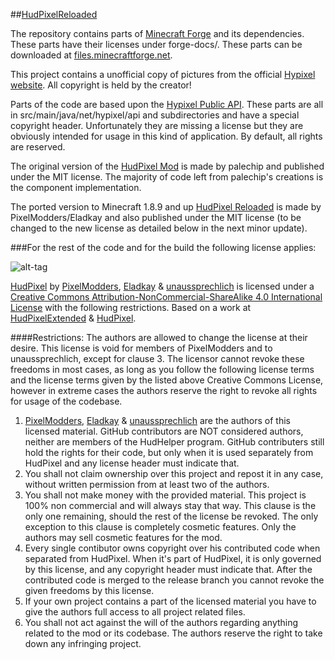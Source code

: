 ##[HudPixelReloaded](https://github.com/unaussprechlich/HudPixelExtended)

The repository contains parts of [Minecraft Forge](https://github.com/MinecraftForge/MinecraftForge) and its dependencies. These parts have their licenses under forge-docs/. These parts can be downloaded at [files.minecraftforge.net](http://files.minecraftforge.net).

This project contains a unofficial copy of pictures from the official [Hypixel website](https://hypixel.net/forums/). All copyright is held by the creator!

Parts of the code are based upon the [Hypixel Public API](https://github.com/HypixelDev/PublicAPI). These parts are all in src/main/java/net/hypixel/api and subdirectories and have a special copyright header. Unfortunately they are missing a license but they are obviously intended for usage in this kind of application. By default, all rights are reserved.

The original version of the [HudPixel Mod](https://github.com/palechip/HudPixel) is made by palechip and published under the MIT license. The majority of code left from palechip's creations is the component implementation.

The ported version to Minecraft 1.8.9 and up [HudPixel Reloaded](https://github.com/PixelModders/HudPixel) is made by PixelModders/Eladkay and also published under the MIT license (to be changed to the new license as detailed below in the next minor update).

###For the rest of the code and for the build the following license applies:

![alt-tag](https://licensebuttons.net/l/by-nc-sa/4.0/88x31.png)

[HudPixel](http://unaussprechlich.net/HudPixel/) by [PixelModders](https://github.com/PixelModders), [Eladkay](https://github.com/Eladkay) & [unaussprechlich](https://github.com/unaussprechlich) is licensed under a [Creative Commons Attribution-NonCommercial-ShareAlike 4.0 International License](https://creativecommons.org/licenses/by-nc-sa/4.0/) with the following restrictions.
Based on a work at [HudPixelExtended](https://github.com/unaussprechlich/HudPixelExtended) &  [HudPixel](https://github.com/PixelModders/HudPixel).

####Restrictions:
The authors are allowed to change the license at their desire.
This license is void for members of PixelModders and to unaussprechlich, except for clause 3.
The licensor cannot revoke these freedoms in most cases, as long as you follow the following license terms and the license terms given by the listed above Creative Commons License, however in extreme cases the authors reserve the right to revoke all rights for usage of the codebase.

1. [PixelModders](https://github.com/PixelModders), [Eladkay](https://github.com/Eladkay) & [unaussprechlich](https://github.com/unaussprechlich) are the authors of this licensed material. GitHub contributors are NOT considered authors, neither are members of the HudHelper program. GitHub contributers still hold the rights for their code, but only when it is used separately from HudPixel and any license header must indicate that.
1. You shall not claim ownership over this project and repost it in any case, without written permission from at least two of the authors.
2. You shall not make money with the provided material. This project is 100% non commercial and will always stay that way. This clause is the only one remaining, should the rest of the license be revoked. The only exception to this clause is completely cosmetic features. Only the authors may sell cosmetic features for the mod.
3. Every single contibutor owns copyright over his contributed code when separated from HudPixel. When it's part of HudPixel, it is only governed by this license, and any copyright header must indicate that. After the contributed code is merged to the release branch you cannot revoke the given freedoms by this license.
4. If your own project contains a part of the licensed material you have to give the authors full access to all project related files.
5. You shall not act against the will of the authors regarding anything related to the mod or its codebase. The authors reserve the right to take down any infringing project.
